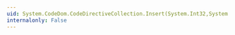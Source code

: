 ```yaml
---
uid: System.CodeDom.CodeDirectiveCollection.Insert(System.Int32,System.CodeDom.CodeDirective)
internalonly: False
---
```


